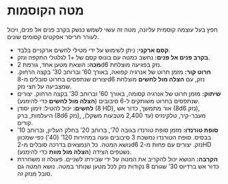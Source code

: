 # מטה הקוסמות

חפץ בעל עוצמה קוסמית עליונה, מטה זה עשוי לשמש כנשק בקרב פנים אל פנים, ויכול לעורר תריסר אפקטים קסומים שונים.

- **קסם ארקני:** ניתן לשימוש על ידי מטילי לחשים ארקניים בלבד.
- **בקרב פנים אל פנים:** נחשב כמטה עם בונוס קסם של +1 לגלגולי התקפה ונזק.
- **מכה:** הוצאת מטען אחד, גורמת 2d6 נזק בפגיעה מוצלחת.
- **חרוט קור:** מזמן חרוט של אנרגיה קפואה, באורך 60’ וברוחב 30’ בקצה הרחוק. יצורים שנתפסים בחרוט סובלים מ-8d6 נזק, עם **הצלה מול לחשים** מוצלחת שמצביעה על חצי נזק.
- **שיתוק:** מזמן חרוט של אנרגיה קסומה, באורך 60’ וברוחב 30’ בקצה הרחוק. יצורים שנתפסים בחרוט משותקים ל-6 סיבובים (**הצלה מול לחשים** כדי להימנע).
- **לחשים:** יכול להטיל: זימון יסודן (8 HD), אור מתמשך, כדור אש (8d6 נזק), היעלמות, ברק (8d6 נזק), מעבר-קיר, טלקינזיס (עד 2,400 מטבעות משקל), קורים.
- **סופת טורנדו:** מזמן סופת טורנדו בגובה 70’, ברוחב 20’ בחלק העליון, וברוחב 10’ בבסיס. סופת הטורנדו נמשכת 3 סיבובים ונעה במהירות 120’ (40’) כפי שמכוון נושא המטה. כל הנמצאים בדרכה סובלים מ-2d6 נזק. יצורים עם פחות מ-2HD נשטפים הצידה (**הצלה מול מוות** כדי להימנע).
- **הקרבה:** הנושא יכול להקריב את המטה על ידי שבירתו לשניים. פעולה זו משחררת כדור אש ברדיוס 30’ שגורם 8 נקודות נזק לכל מטען שנותר במטה. נושא המטה גם סובל מנזק זה.